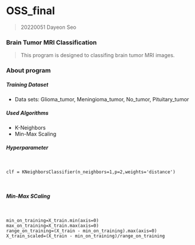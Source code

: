 # OSS_final 
> 20220051 Dayeon Seo

### Brain Tumor MRI Classification
> This program is designed to classifing brain tumor MRI images.

### About program

##### Training Dataset
* Data sets: Glioma_tumor, Meningioma_tumor, No_tumor, Pituitary_tumor

##### Used Algorithms
* K-Neighbors
* Min-Max Scaling

##### Hyperparameter
<pre>
<code>

clf = KNeighborsClassifier(n_neighbors=1,p=2,weights='distance')

</code>
</pre>

##### Min-Max SCaling
<pre>
<code>

min_on_training=X_train.min(axis=0)
max_on_training=X_train.max(axis=0)
range_on_training=(X_train - min_on_training).max(axis=0)
X_train_scaled=(X_train - min_on_training)/range_on_training

</code>
</pre>

